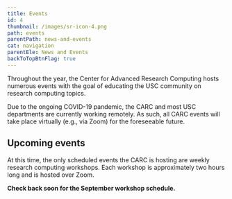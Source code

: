 ```yaml
---
title: Events
id: 4
thumbnail: /images/sr-icon-4.png
path: events
parentPath: news-and-events
cat: navigation
parentEle: News and Events
backToTopBtnFlag: true
---
```


Throughout the year, the Center for Advanced Research Computing hosts numerous events with the goal of educating the USC community on research computing topics.

Due to the ongoing COVID-19 pandemic, the CARC and most USC departments are currently working remotely. As such, all CARC events will take place virtually (e.g., via Zoom) for the foreseeable future.

## Upcoming events

At this time, the only scheduled events the CARC is hosting are weekly research computing workshops. Each workshop is approximately two hours long and is hosted over Zoom.

**Check back soon for the September workshop schedule.**

